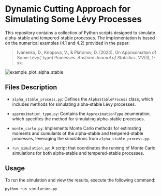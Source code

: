 # Dynamic Cutting Approach for Simulating Some Lévy Processes

This repository contains a collection of Python scripts designed to simulate alpha-stable and tempered-stable processes. The implementation is based on the numerical examples (4.1 and 4.2) provided in the paper:

> Ivanenko, D., Knopova, V., & Platonov, D. (2024). On Approximation of Some Lévy(-type) Processes. *Austrian Journal of Statistics*, VV(II), 1-xx.

![example_plot_alpha_stable](https://github.com/d-platonov/levy-processes-dynamic-cutting/assets/173836765/07c2ddfe-eb25-4bb5-a246-0bdbdfa67117)



## Files Description

- `alpha_stable_process.py`: Defines the `AlphaStableProcess` class, which includes methods for simulating alpha-stable Levy processes.
  
- `approximation_type.py`: Contains the `ApproximationType` enumeration, which specifies the method for simulating alpha-stable processes.

- `monte_carlo.py`: Implements Monte Carlo methods for estimating moments and cumulants of the alpha-stable and tempered-stable processes, leveraging the simulations from `alpha_stable_process.py`.

- `run_simulation.py`: A script that coordinates the running of Monte Carlo simulations for both alpha-stable and tempered-stable processes.

## Usage

To run the simulation and view the results, execute the following command:

```bash
python run_simulation.py
